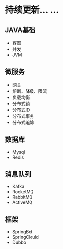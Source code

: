 # 持续更新... ...

## JAVA基础

* 容器
* 并发
* JVM

## 微服务

* [网关](https://app.gitbook.com/s/jdS2pqgFuzW7ZfYopONl/)
* 熔断、降级、限流
* 负载均衡
* 分布式锁
* 分布式ID
* 分布式事务
* 分布式追踪

## 数据库

* Mysql
* Redis

## 消息队列

* Kafka
* RocketMQ
* RabbitMQ
* ActiveMQ

## 框架

* SpringBot
* SpringClould
* Dubbo
